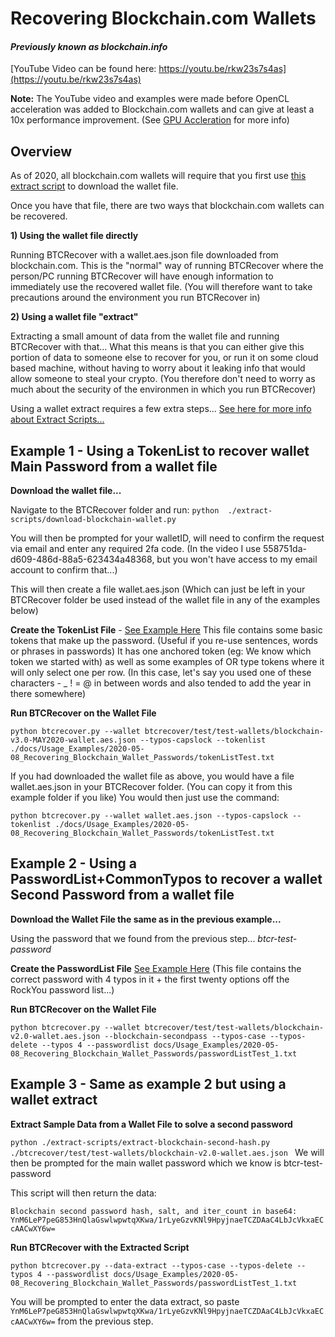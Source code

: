 # Recovering Blockchain.com Wallets 
#### _Previously known as blockchain.info_
[YouTube Video can be found here: https://youtu.be/rkw23s7s4as](https://youtu.be/rkw23s7s4as)

**Note:** The YouTube video and examples were made before OpenCL acceleration was added to Blockchain.com wallets and can give at least a 10x performance improvement. (See [GPU Accleration](../../GPU_Acceleration.md) for more info) 

## Overview
As of 2020, all blockchain.com wallets will require that you first use [this extract script](./../../../extract-scripts/download-blockchain-wallet.py) to download the wallet file.

Once you have that file, there are two ways that blockchain.com wallets can be recovered.

**1) Using the wallet file directly**

Running BTCRecover with a wallet.aes.json file downloaded from blockchain.com. This is the "normal" way of running BTCRecover where the person/PC running BTCRecover will have enough information to immediately use the recovered wallet file. (You will therefore want to take precautions around the environment you run BTCRecover in)

**2) Using a wallet file "extract"**

Extracting a small amount of data from the wallet file and running BTCRecover with that... What this means is that you can either give this portion of data to someone else to recover for you, or run it on some cloud based machine, without having to worry about it leaking info that would allow someone to steal your crypto. (You therefore don't need to worry as much about the security of the environmen in which you run BTCRecover) 

Using a wallet extract requires a few extra steps... [See here for more info about Extract Scripts...](./../../../docs/Extract_Scripts.md)

## Example 1 - Using a TokenList to recover wallet Main Password from a wallet file

**Download the wallet file...**

Navigate to the BTCRecover folder and run:
`python  ./extract-scripts/download-blockchain-wallet.py`

You will then be prompted for your walletID, will need to confirm the request via email and enter any required 2fa code. (In the video I use 558751da-d609-486d-88a5-623434a48368, but you won't have access to my email account to confirm that...)

This will then create a file wallet.aes.json (Which can just be left in your BTCRecover folder be used instead of the wallet file in any of the examples below)

**Create the TokenList File** - [See Example Here](tokenListTest.txt)
This file contains some basic tokens that make up the password. (Useful if you re-use sentences, words or phrases in passwords) It has one anchored token (eg: We know which token we started with) as well as some examples of OR type tokens where it will only select one per row. (In this case, let's say you used one of these characters - _ ! = @ in between words and also tended to add the year in there somewhere)

**Run BTCRecover on the Wallet File** 

`python btcrecover.py --wallet btcrecover/test/test-wallets/blockchain-v3.0-MAY2020-wallet.aes.json --typos-capslock --tokenlist ./docs/Usage_Examples/2020-05-08_Recovering_Blockchain_Wallet_Passwords/tokenListTest.txt
`

If you had downloaded the wallet file as above, you would have a file wallet.aes.json in your BTCRecover folder. (You can copy it from this example folder if you like) You would then just use the command:

`python btcrecover.py --wallet wallet.aes.json --typos-capslock --tokenlist ./docs/Usage_Examples/2020-05-08_Recovering_Blockchain_Wallet_Passwords/tokenListTest.txt
`

## Example 2 - Using a PasswordList+CommonTypos to recover a wallet Second Password from a wallet file

**Download the Wallet File the same as in the previous example...**

Using the password that we found from the previous step... _btcr-test-password_

**Create the PasswordList File** [See Example Here](passwordListTest_1.txt) (This file contains the correct password with 4 typos in it + the first twenty options off the RockYou password list...)

**Run BTCRecover on the Wallet File**

`python btcrecover.py --wallet btcrecover/test/test-wallets/blockchain-v2.0-wallet.aes.json --blockchain-secondpass --typos-case --typos-delete --typos 4 --passwordlist docs/Usage_Examples/2020-05-08_Recovering_Blockchain_Wallet_Passwords/passwordListTest_1.txt
`

## Example 3 - Same as example 2 but using a wallet extract

**Extract Sample Data from a Wallet File to solve a second password**

`python ./extract-scripts/extract-blockchain-second-hash.py ./btcrecover/test/test-wallets/blockchain-v2.0-wallet.aes.json
`
We will then be prompted for the main wallet password which we know is btcr-test-password

This script will then return the data:

`Blockchain second password hash, salt, and iter_count in base64:
YnM6LeP7peG853HnQlaGswlwpwtqXKwa/1rLyeGzvKNl9HpyjnaeTCZDAaC4LbJcVkxaECcAACwXY6w=`

**Run BTCRecover with the Extracted Script**

`python btcrecover.py --data-extract --typos-case --typos-delete --typos 4 --passwordlist docs/Usage_Examples/2020-05-08_Recovering_Blockchain_Wallet_Passwords/passwordListTest_1.txt`

You will be prompted to enter the data extract, so paste `YnM6LeP7peG853HnQlaGswlwpwtqXKwa/1rLyeGzvKNl9HpyjnaeTCZDAaC4LbJcVkxaECcAACwXY6w=` from the previous step.
